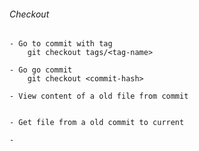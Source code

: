 ###### Checkout
	- Go to commit with tag
		git checkout tags/<tag-name>

	- Go go commit
		git checkout <commit-hash>

	- View content of a old file from commit


	- Get file from a old commit to current 

	- 